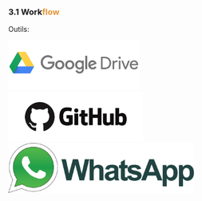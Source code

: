 ### 3.1 Work<span style="color:#E49436">flow</span>

Outils:

<img class="fragment" src="/00illustrations/drive.png" height="100px" style="border: none; box-shadow: 0px 0px 0px #000" >
<img class="fragment" src="/00illustrations/github.png" height="100px" style="border: none" >
<img class="fragment" src="/00illustrations/whatsapp.png" height="100px" style="border: none" >

